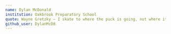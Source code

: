 ```yaml
---
name: Dylan McDonald
institution: Oakbrook Preparatory School
quote: Wayne Gretzky – I skate to where the puck is going, not where it has been.
github_user: DylanMcD8
---
```

